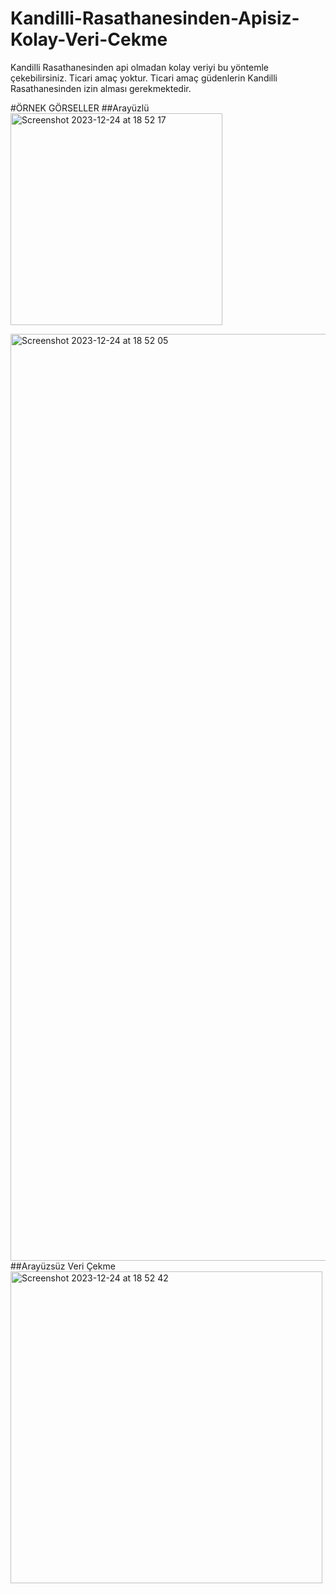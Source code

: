 # Kandilli-Rasathanesinden-Apisiz-Kolay-Veri-Cekme
Kandilli Rasathanesinden api olmadan kolay veriyi bu yöntemle çekebilirsiniz. Ticari amaç yoktur. Ticari amaç güdenlerin Kandilli Rasathanesinden izin alması gerekmektedir.


#ÖRNEK GÖRSELLER
##Arayüzlü
<img width="339" alt="Screenshot 2023-12-24 at 18 52 17" src="https://github.com/dmsa2003/Kandilli-Rasathanesinden-Apisiz-Kolay-Veri-Cekme/assets/49487581/714200ea-9f6d-4279-9a24-a07fdcb9f4d6">

<img width="1483" alt="Screenshot 2023-12-24 at 18 52 05" src="https://github.com/dmsa2003/Kandilli-Rasathanesinden-Apisiz-Kolay-Veri-Cekme/assets/49487581/beb5e9c0-d2e0-46cc-9d88-0157a74d3e74">
##Arayüzsüz Veri Çekme




<img width="499" alt="Screenshot 2023-12-24 at 18 52 42" src="https://github.com/dmsa2003/Kandilli-Rasathanesinden-Apisiz-Kolay-Veri-Cekme/assets/49487581/f4a9d6ef-a001-4c39-ae9e-704d3bfc1d62">
